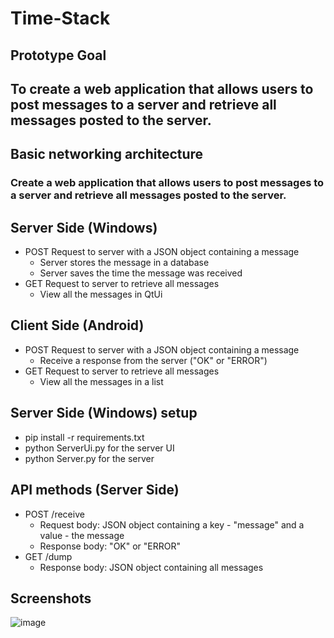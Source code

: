 # Time-Stack

## Prototype Goal
## To create a web application that allows users to post messages to a server and retrieve all messages posted to the server.
## Basic networking architecture
### Create a web application that allows users to post messages to a server and retrieve all messages posted to the server.
## Server Side (Windows)
- POST Request to server with a JSON object containing a message
    - Server stores the message in a database
    - Server saves the time the message was received
- GET Request to server to retrieve all messages
    - View all the messages in QtUi

## Client Side (Android)
- POST Request to server with a JSON object containing a message
    - Receive a response from the server ("OK" or "ERROR")
- GET Request to server to retrieve all messages
    - View all the messages in a list

## Server Side (Windows) setup
- pip install -r requirements.txt
- python ServerUi.py for the server UI
- python Server.py for the server

## API methods (Server Side)
- POST /receive
    - Request body: JSON object containing a key - "message" and a value - the message
    - Response body: "OK" or "ERROR"
- GET /dump
    - Response body: JSON object containing all messages
## Screenshots
![image](https://user-images.githubusercontent.com/36219488/216549961-0db7e0b8-ca1a-4ffc-918a-a5e1e0ba895c.png)
